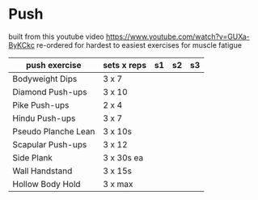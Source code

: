 # Push

built from this youtube video https://www.youtube.com/watch?v=GUXa-ByKCkc re-ordered for hardest to easiest exercises for muscle fatigue

|push exercise|sets x reps|s1|s2|s3|
|-|-|-|-|-|
|Bodyweight Dips|3 x 7||||
|Diamond Push-ups|3 x 10||||
|Pike Push-ups|2 x 4||||
|Hindu Push-ups|3 x 7||||
|Pseudo Planche Lean|3 x 10s||||
|Scapular Push-ups|3 x 12||||
|Side Plank|3 x 30s ea||||
|Wall Handstand|3 x 15s||||
|Hollow Body Hold|3 x max||||
